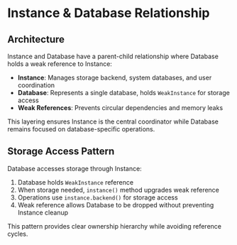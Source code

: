 # Instance & Database Relationship

## Architecture

Instance and Database have a parent-child relationship where Database holds a weak reference to Instance:

- **Instance**: Manages storage backend, system databases, and user coordination
- **Database**: Represents a single database, holds `WeakInstance` for storage access
- **Weak References**: Prevents circular dependencies and memory leaks

This layering ensures Instance is the central coordinator while Database remains focused on database-specific operations.

## Storage Access Pattern

Database accesses storage through Instance:

1. Database holds `WeakInstance` reference
2. When storage needed, `instance()` method upgrades weak reference
3. Operations use `instance.backend()` for storage access
4. Weak reference allows Database to be dropped without preventing Instance cleanup

This pattern provides clear ownership hierarchy while avoiding reference cycles.
